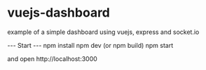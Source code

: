 # vuejs-dashboard
example of a simple dashboard using vuejs, express and socket.io

--- Start ---
npm install
npm dev (or npm build)
npm start

and open http://localhost:3000
